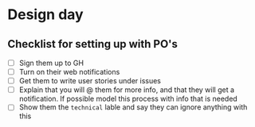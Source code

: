 # Design day

## Checklist for setting up with PO's

- [ ]  Sign them up to GH
- [ ]  Turn on their web notifications
- [ ]  Get them to write user stories under issues
- [ ]  Explain that you will @ them for more info, and that they will get a notification. If possible model this process with info that is needed
- [ ]  Show them the `technical` lable and say they can ignore anything with this
